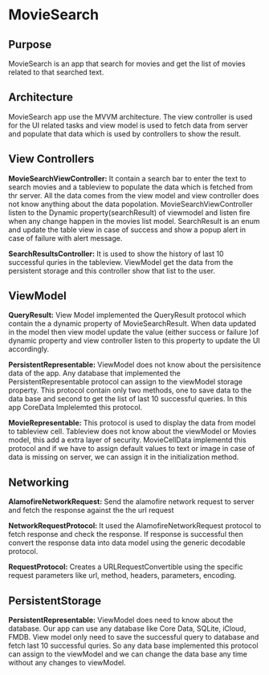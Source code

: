 # MovieSearch

## Purpose
MovieSearch is an app that search for movies and get the list of movies related to that searched text.


## Architecture

MovieSearch app use the MVVM architecture. The view controller is used for the UI related tasks and view model is used to fetch data from server and populate that data which is used by controllers to show the result.

## View Controllers

**MovieSearchViewController:** It contain a search bar to enter the text to search movies and a tableview to populate the data which is fetched from thr server. All the data comes from the view model and view controller does not know anything about the data popolation. MovieSearchViewController listen to the Dynamic property(searchResult) of viewmodel and listen fire when any change happen in the movies list model. SearchResult is an enum and update the table view in case of success and show a popup alert in case of failure with alert message.

**SearchResultsController:** It is used to show the history of last 10 successful quries in the tableview. ViewModel get the data from the persistent storage and this controller show that list to the user.

## ViewModel

**QueryResult:** View Model implemented the  QueryResult protocol which contain the a dynamic property of MovieSearchResult. When data updated in the model then view model update the value (either success or failure )of dynamic property and view controller listen to this property to update the UI accordingly.

**PersistentRepresentable:** ViewModel does not know about the persisitence data of the app. Any database that implemented the PersistentRepresentable protocol can assign to the viewModel storage property. This protocol contain only two methods, one to save data to the data base and second to get the list of last 10 successful queries. In this app CoreData Implelemted this protocol.

**MovieRepresentable:** This protocol is used to display the data from model to tableview cell. Tableview does not know about the viewModel or Movies model, this add a extra layer of security. MovieCellData implementd this protocol and if we have to assign default values to text or image in case of data is missing on server, we can assign it in the initialization method.


## Networking

**AlamofireNetworkRequest:**  Send the alamofire network request to server and fetch the response against the the url request

**NetworkRequestProtocol:** It used the AlamofireNetworkRequest protocol to fetch response and check the response. If response is successful then convert the response data into data model using the generic decodable protocol.

**RequestProtocol:** Creates a URLRequestConvertible using the specific request parameters like url, method, headers, parameters, encoding.

## PersistentStorage

**PersistentRepresentable:** ViewModel does need to know about the database. Our app can use any database like Core Data, SQLite, iCloud, FMDB. View model only need to save the successful query to database and fetch last 10 successful quries. So any data base implemented this protocol can assign to the viewModel and we can change the data base any time without any changes to viewModel.
